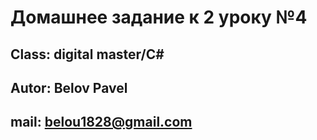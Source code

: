 # Домашнее задание к 2 уроку №4

## Class: digital master/C#

## Autor: Belov Pavel

## mail: belou1828@gmail.com

